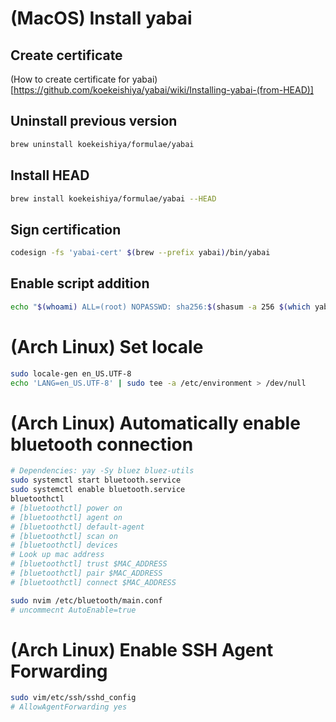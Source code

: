 # (MacOS) Install yabai

## Create certificate
(How to create certificate for yabai)[https://github.com/koekeishiya/yabai/wiki/Installing-yabai-(from-HEAD)]

## Uninstall previous version
```sh
brew uninstall koekeishiya/formulae/yabai
```

## Install HEAD
```sh
brew install koekeishiya/formulae/yabai --HEAD
```

## Sign certification
```sh
codesign -fs 'yabai-cert' $(brew --prefix yabai)/bin/yabai
```

## Enable script addition
```sh
echo "$(whoami) ALL=(root) NOPASSWD: sha256:$(shasum -a 256 $(which yabai) | cut -d " " -f 1) $(which yabai) --load-sa" | sudo tee /private/etc/sudoers.d/yabai

```

# (Arch Linux) Set locale
```bash
sudo locale-gen en_US.UTF-8
echo 'LANG=en_US.UTF-8' | sudo tee -a /etc/environment > /dev/null
```

# (Arch Linux) Automatically enable bluetooth connection
```bash
# Dependencies: yay -Sy bluez bluez-utils
sudo systemctl start bluetooth.service
sudo systemctl enable bluetooth.service
bluetoothctl
# [bluetoothctl] power on
# [bluetoothctl] agent on
# [bluetoothctl] default-agent
# [bluetoothctl] scan on
# [bluetoothctl] devices
# Look up mac address
# [bluetoothctl] trust $MAC_ADDRESS
# [bluetoothctl] pair $MAC_ADDRESS
# [bluetoothctl] connect $MAC_ADDRESS

sudo nvim /etc/bluetooth/main.conf
# uncommecnt AutoEnable=true
```

# (Arch Linux) Enable SSH Agent Forwarding
```bash
sudo vim/etc/ssh/sshd_config
# AllowAgentForwarding yes
```

